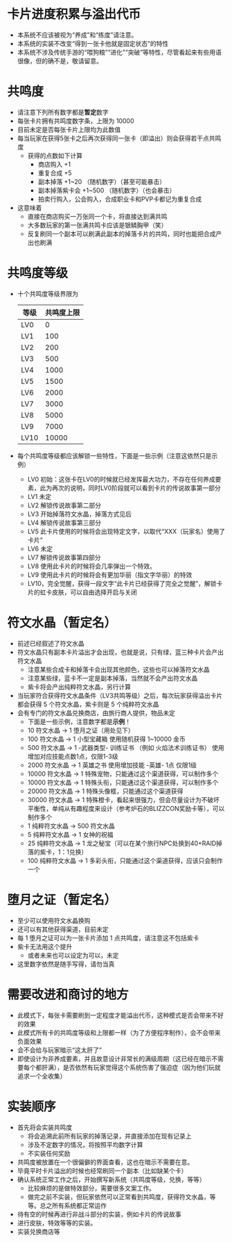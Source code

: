 # 卡片进度积累与溢出代币

- 本系统不应该被视为“养成”和“练度”请注意。
- 本系统的实装不改变“得到一张卡他就是固定状态”的特性
- 本系统不涉及传统手游的“喂狗粮”“进化”“突破”等特性，尽管看起来有些用语很像，但的确不是，敬请留意。

# 共鸣度

- 请注意下列所有数字都是**暂定**数字
- 每张卡片拥有共鸣度数字条，上限为 10000
- 目前未定是否每张卡片上限均为此数值
- 每当玩家在获得5张卡之后再次获得同一张卡（即溢出）则会获得若干点共鸣度
	- 获得的点数如下计算
		- 商店购入 +1
		- 重复合成 +5
		- 副本掉落 +1~20 （随机数字）（甚至可能暴击）
		- 副本掉落紫卡会 +1~500 （随机数字）（也会暴击）
		- 拍卖行购入，公会购入，合成职业卡和PVP卡都记为重复合成
- 这意味着
	- 直接在商店购买一万张同一个卡，将直接达到满共鸣
	- 大多数玩家的第一张满共鸣卡应该是银鳞胸甲（笑）
	- 反复刷同一个副本可以刷满此副本的掉落卡片的共鸣，同时也能把合成产出也刷满

# 共鸣度等级

- 十个共鸣度等级界限为
     
     等级     |  共鸣度上限
     ---------|----------
     LV0      |0
     LV1      |100
     LV2      |200
     LV3      |500
     LV4      |1000
     LV5      |1500
     LV6      |2000
     LV7      |3000
     LV8      |5000
     LV9      |7000
     LV10     |10000
- 每个共鸣度等级都应该解锁一些特性，下面是一些示例（注意这依然只是示例）
	- LV0 初始：这张卡在LV0的时候就已经发挥最大功力，不存在任何养成要素，此为再次的说明，同时LV0阶段就可以看到卡片的传说故事第一部分
	- LV1 未定
	- LV2 解锁传说故事第二部分
	- LV3 开始掉落符文水晶，掉落方式见后
	- LV4 解锁传说故事第三部分
	- LV5 此卡片使用的时候将会出现特定文字，以取代“XXX（玩家名）使用了卡片”
	- LV6 未定
	- LV7 解锁传说故事第四部分
	- LV8 使用此卡片的时候将会几率弹出一个特效。
	- LV9 使用此卡片的时候将会有更加华丽（指文字华丽）的特效
	- LV10，完全觉醒，获得一段文字“此卡片已经获得了完全之觉醒”，解锁卡片的虹卡皮肤，可以自由选择开启与关闭
	

# 符文水晶（暂定名）

- 前述已经叙述了符文水晶
- 符文水晶只有副本卡片溢出才会出现，也就是说，只有绿，蓝三种卡片会产出符文水晶
	- 注意某些合成卡和掉落卡会出现其他颜色，这些也可以掉落符文水晶
	- 注意某些绿，蓝卡不一定是副本掉落，当然就不会产出符文水晶
	- 紫卡将会产出纯粹符文水晶，另行计算
- 当玩家符合获得符文水晶条件（LV3共鸣等级）之后，每次玩家获得溢出卡片都会获得 5 个符文水晶，紫卡则是 5 个纯粹符文水晶
- 会有专门的符文水晶兑换商店，由旅行商人提供，物品未定
	- 下面是一些示例，注意数字都是**示例**！
	- 10 符文水晶 -> 1 堕月之证（用处见下）
	- 100 符文水晶 -> 1 小型宝藏箱 使用随机获得 1~10000 金币
	- 500 符文水晶 -> 1 -武器类型- 训练证书 （例如  火焰法术训练证书）  使用增加对应技能点数1点，仅限1-3级
	- 2000 符文水晶 -> 1 英雄之书 使用增加技能 -英雄- 1点 仅限1级
	- 10000 符文水晶 -> 1 特殊宠物，只能通过这个渠道获得，可以制作多个
	- 10000 符文水晶 -> 1 特殊头衔，只能通过这个渠道获得，可以制作多个
	- 20000 符文水晶 -> 1 特殊头像框，只能通过这个渠道获得
	- 30000 符文水晶 -> 1 特殊橙卡，看起来很强力，但会尽量设计为不破坏平衡性，单纯从有趣程度来设计（参考炉石的BLIZZCON奖励卡等），可以制作多个
	- 1 纯粹符文水晶 -> 500 符文水晶
	- 5 纯粹符文水晶 -> 1 女神的祝福
	- 25 纯粹符文水晶 -> 1 龙之秘宝（可以在某个旅行NPC处换到40+RAID掉落的紫卡，1：1兑换）
	- 100 纯粹符文水晶 -> 1 多彩头衔，只能通过这个渠道获得，应该只会制作一个

# 堕月之证（暂定名）

- 至少可以使用符文水晶换购
- 还可以有其他获得渠道，目前未定
- 每 1 堕月之证可以为一张卡片添加 1 点共鸣度，请注意这不包括紫卡
- 紫卡无法用这个提升
	- 或者未来也可以设定为可以，未定
- 这里数字依然是随手写得，请勿当真

# 需要改进和商讨的地方

- 此模式下，每张卡需要刷到一定程度才能溢出代币，这种模式是否会带来不好的效果
- 此模式所有卡的共鸣度等级和上限都一样（为了方便程序制作），会不会带来负面效果
- 会不会给与玩家暗示“这太肝了”
- 即使设计为非养成要素，并且故意设计非常长的满级周期（这已经在暗示不需要每个都肝满），是否依然有玩家觉得这个系统伤害了强迫症（因为他们玩就追求一个全收集）

# 实装顺序

- 首先将会实装共鸣度
	- 将会追溯此前所有玩家的掉落记录，并直接添加在现有记录上
	- 涉及不定数字的情况，将按照平均数字计算
	- 不实装任何奖励
- 共鸣度被放置在一个很偏僻的界面查看，这也在暗示不需要在意。
- 毕竟平时卡片溢出的时候也经常刷同一个副本（比如缺某个卡）
- 确认系统正常工作之后，开始撰写新系统（共鸣度等级，兑换，等等）
	- 比较麻烦的是做特效部分，需要很多文案工作。
	- 做完之前不实装，但玩家依然可以正常看到共鸣度，获得符文水晶，等等。总之所有系统都正常运作
- 待有空的时候再进行非战斗部分的实装，例如卡片的传说故事
- 进行皮肤，特效等等的实装。
- 实装兑换商店等




